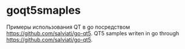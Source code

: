 # goqt5smaples
Примеры использования QT в go посредством https://github.com/salviati/go-qt5.
QT5 samples writen in go through https://github.com/salviati/go-qt5. 
